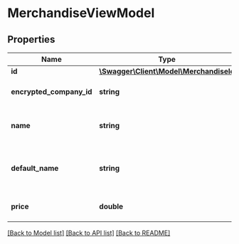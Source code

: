 # MerchandiseViewModel

## Properties
Name | Type | Description | Notes
------------ | ------------- | ------------- | -------------
**id** | [**\Swagger\Client\Model\MerchandiseId**](MerchandiseId.md) |  | [optional] 
**encrypted_company_id** | **string** | Gets or sets encrypted company Id. | [optional] 
**name** | **string** | Gets or sets merchandise name (translated). | [optional] 
**default_name** | **string** | Gets or sets merchandise name (default, not translated). | [optional] 
**price** | **double** | Gets or sets merchandise price. | [optional] 

[[Back to Model list]](../../README.md#documentation-for-models) [[Back to API list]](../../README.md#documentation-for-api-endpoints) [[Back to README]](../../README.md)

